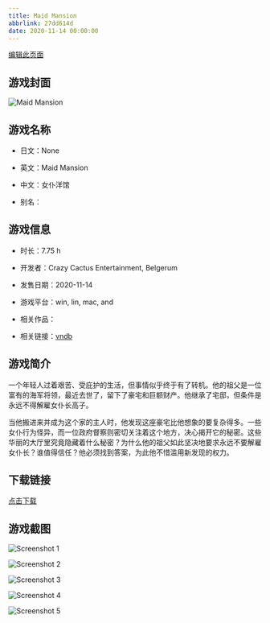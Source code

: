 ```yaml
---
title: Maid Mansion
abbrlink: 27dd614d
date: 2020-11-14 00:00:00
---
```

[编辑此页面](https://github.com/ACG-3/ADV3-source/blob/main/source/_posts/games/Maid%20Mansion.md)

## 游戏封面

![Maid Mansion](https://pan.timero.xyz/d/onedrive/img_lib_001/Maid%20Mansion_cover.avif)


## 游戏名称

- 日文：None
- 英文：Maid Mansion
- 中文：女仆洋馆

- 别名：


## 游戏信息

- 时长：7.75 h
- 开发者：Crazy Cactus Entertainment, Belgerum
- 发售日期：2020-11-14
- 游戏平台：win, lin, mac, and
- 相关作品：

- 相关链接：[vndb](https://vndb.org/v20191)


## 游戏简介

一个年轻人过着艰苦、受庇护的生活，但事情似乎终于有了转机。他的祖父是一位富有的海军将领，最近去世了，留下了豪宅和巨额财产。他继承了宅邸，但条件是永远不得解雇女仆长高子。

当他搬进来并成为这个家的主人时，他发现这座豪宅比他想象的要复杂得多。一些女仆行为怪异，而一位政府督察则密切关注着这个地方，决心揭开它的秘密。这些华丽的大厅里究竟隐藏着什么秘密？为什么他的祖父如此坚决地要求永远不要解雇女仆长？谁值得信任？他必须找到答案，为此他不惜滥用新发现的权力。




## 下载链接

[点击下载](https://pan.timero.xyz/onedrive/adv_lib_001/Maid%20Mansion)


## 游戏截图


![Screenshot 1](https://pan.timero.xyz/d/onedrive/img_lib_001/Maid%20Mansion_Screenshot_1.avif)

![Screenshot 2](https://pan.timero.xyz/d/onedrive/img_lib_001/Maid%20Mansion_Screenshot_2.avif)

![Screenshot 3](https://pan.timero.xyz/d/onedrive/img_lib_001/Maid%20Mansion_Screenshot_3.avif)

![Screenshot 4](https://pan.timero.xyz/d/onedrive/img_lib_001/Maid%20Mansion_Screenshot_4.avif)

![Screenshot 5](https://pan.timero.xyz/d/onedrive/img_lib_001/Maid%20Mansion_Screenshot_5.avif)

